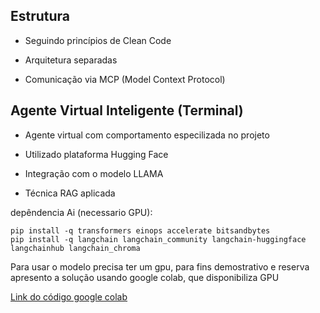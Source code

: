  ## Estrutura 
 
-  Seguindo princípios de Clean Code

-  Arquitetura separadas

-  Comunicação  via MCP (Model Context Protocol)

## Agente Virtual Inteligente (Terminal)

- Agente virtual com comportamento especilizada no projeto

- Utilizado plataforma Hugging Face
  
- Integração com o modelo LLAMA

- Técnica RAG  aplicada



depêndencia Ai (necessario GPU):

```
pip install -q transformers einops accelerate bitsandbytes
pip install -q langchain langchain_community langchain-huggingface langchainhub langchain_chroma

```

Para usar o modelo precisa ter um gpu, para fins demostrativo e reserva apresento a solução usando google colab, que disponibiliza GPU

[Link do código google colab ](https://colab.research.google.com/drive/1TYnPwXZ6fbIwPcEs2cdSowiPTRlN8gIX#scrollTo=HV6F8YcLaWJp)
